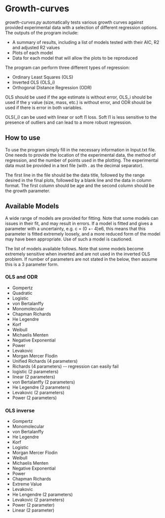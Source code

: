 # Growth-curves
_growth-curves.py_ automatically tests various growth curves against provided experimental data with a selection of different regression options. The outputs of the program include:

 - A summary of results, including a list of models tested with their AIC, R2 and adjusted R2 values
 - Plots of each model
 - Data for each model that will allow the plots to be reproduced

The program can perform three different types of regression:
	
 - Ordinary Least Squares (OLS)
 - Inverted OLS (OLS_i)
 - Orthogonal Distance Regression (ODR)

OLS should be used if the age estimate is without error, OLS_i should be used if the y value (size, mass, etc.) is without error, and ODR should be used if there is error in both variables.

OLS(_i) can be used with linear or soft l1 loss. Soft l1 is less sensitive to the presence of outliers and can lead to a more robust regression.
  
## How to use
To use the program simply fill in the necessary information in Input.txt file. One needs to provide the location of the experimental data, the method of regression, and the number of points used in the plotting.
The experimental data must be provided in a text file (with . as the decimal separator). 

The first line in the file should be the data title, followed by the range desired in the final plots, followed by a blank line and the data in column format. The first column should be age and the second column should be the growth parameter.

## Available Models

A wide range of models are provided for fitting. Note that some models can issues in their fit, and may result in errors. If a model is fitted and gives a parameter with a uncertainty, e.g. c = (0 +- 4)e6, this means that this parameter is fitted extremely loosely, and a more reduced form of the model may have been appropriate. Use of such a  model is cautioned.

The list of models available follows. Note that some models become extremely sensitive when inverted and are not used in the inverted OLS problem. If number of parameters are not stated in the below, then assume this is a 3 parameter form.
### OLS and ODR

 - Gompertz
 - Quadratic
 - Logistic
 - von Bertalanffy
 - Monomolecular
 - Chapman Richards
 - He Legendre
 - Korf
 - Weibull
 - Michaelis Menten
 - Negative Exponential
 - Power
 - Levakovic
 - Morgan Mercer Flodin
 - Unified Richards (4 parameters)
 - Richards (4 parameters) -- regression can easily fail
 - logistic (2 parameters)
 - linear (2 parameters)
 - von Bertalanffy (2 parameters)
 - He Legendre (2 parameters)
 - Levakovic (2 parameters)
 - Power (2 parameters)
 
 
### OLS inverse

 - Gompertz
 - Monomolecular
 - von Bertalanffy
 - He Legendre
 - Korf
 - Logistic
 - Morgan Mercer Flodin
 - Weibull
 - Michaelis Menten
 - Negative Exponential
 - Power
 - Chapman Richards
 - Extreme Value
 - Levakovic
 - He Lengendre (2 parameters)
 - Levakovic (2 parameters)  
 - Power (2 parameter)
 - Linear (2 parameter)
 
 
